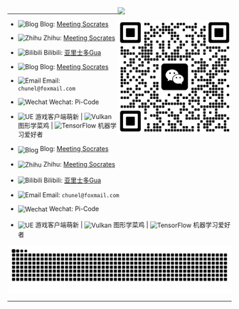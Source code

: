 <img align="right"  width="256px" src="https://profile-counter.glitch.me/michaelchern/count.svg"/>

----

<img align="right" src="https://github.com/michaelchern/michaelchern/blob/main/20250621125320.webp" width="256px">

- <img src="https://simpleicons.org/icons/blogger.svg" width="16" height="16" alt="Blog"> Blog: [Meeting Socrates](https://michaelchern.github.io/)
- <img src="https://simpleicons.org/icons/zhihu.svg" width="16" height="16" alt="Zhihu"> Zhihu: [Meeting Socrates](https://www.zhihu.com/people/meet-3-14)
- <img src="https://simpleicons.org/icons/bilibili.svg" width="16" height="16" alt="Bilibili"> Bilibili: [亚里士多Gua](https://space.bilibili.com/207318305)
- <img src="https://simpleicons.org/icons/blogger.svg" width="24" height="24" alt="Blog"> Blog: [Meeting Socrates](https://michaelchern.github.io/)
- <img src="https://simpleicons.org/icons/gmail.svg" width="24" height="24" alt="Email"> Email: `chunel@foxmail.com`
- <img src="https://simpleicons.org/icons/wechat.svg" width="16" height="16" alt="Wechat"> Wechat: Pi-Code

- <img src="https://simpleicons.org/icons/unrealengine.svg" width="16" height="16" alt="UE"> 游戏客户端萌新 | <img src="https://simpleicons.org/icons/vulkan.svg" width="16" height="16" alt="Vulkan"> 图形学菜鸡 | <img src="https://simpleicons.org/icons/tensorflow.svg" width="16" height="16" alt="TensorFlow"> 机器学习爱好者

- <img src="https://cdn.jsdelivr.net/npm/simple-icons@v5/icons/blogger.svg" width="16" height="16" alt="Blog" style="vertical-align: -3px; margin-bottom: 1px;"> Blog: [Meeting Socrates](https://michaelchern.github.io/)
- <img src="https://simpleicons.org/icons/zhihu.svg" width="16" height="16" alt="Zhihu" style="vertical-align: middle; margin-bottom: 2px;"> Zhihu: [Meeting Socrates](https://www.zhihu.com/people/meet-3-14)
- <img src="https://simpleicons.org/icons/bilibili.svg" width="16" height="16" alt="Bilibili" style="vertical-align: middle; margin-bottom: 2px;"> Bilibili: [亚里士多Gua](https://space.bilibili.com/207318305)
- <img src="https://simpleicons.org/icons/gmail.svg" width="24" height="24" alt="Email" style="vertical-align: bottom;"> Email: `chunel@foxmail.com`
- <img src="https://simpleicons.org/icons/wechat.svg" width="16" height="16" alt="Wechat" style="vertical-align: middle; margin-bottom: 2px;"> Wechat: Pi-Code

- <img src="https://simpleicons.org/icons/unrealengine.svg" width="16" height="16" alt="UE" style="vertical-align: middle; margin-bottom: 2px;"> 游戏客户端萌新 | <img src="https://simpleicons.org/icons/vulkan.svg" width="16" height="16" alt="Vulkan" style="vertical-align: middle; margin-bottom: 2px;"> 图形学菜鸡 | <img src="https://simpleicons.org/icons/tensorflow.svg" width="16" height="16" alt="TensorFlow" style="vertical-align: middle; margin-bottom: 2px;"> 机器学习爱好者



<picture>
  <source media="(prefers-color-scheme: dark)" srcset="https://raw.githubusercontent.com/michaelchern/michaelchern/output/github-contribution-grid-snake-dark.svg">
  <source media="(prefers-color-scheme: light)" srcset="https://raw.githubusercontent.com/michaelchern/michaelchern/output/github-contribution-grid-snake.svg">
  <img alt="github contribution grid snake animation" src="https://raw.githubusercontent.com/michaelchern/michaelchern/output/github-contribution-grid-snake.svg">
</picture>

----